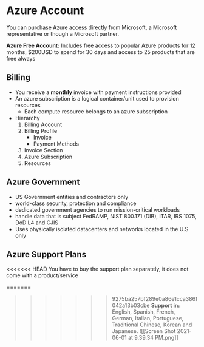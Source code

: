 # Azure Account
You can purchase Azure access directly from Microsoft, a Microsoft representative or though a Microsoft partner.

**Azure Free Account:** Includes free access to popular Azure products for 12 months, $200USD to spend for 30 days and access to 25 products that are free always

## Billing
- You receive a **monthly** invoice with payment instructions provided
- An azure subscription is a logical container/unit used to provision resources
	- Each compute resource belongs to an azure subscription
- Hierarchy
	1. Billing Account
	2. Billing Profile
		- Invoice
		- Payment Methods
	3. Invoice Section
	4. Azure Subscription
	5. Resources


## Azure Government
- US Government entities and contractors only
- world-class security, protection and compliance
- dedicated government agencies to run mission-critical workloads
- handle data that is subject FedRAMP, NIST 800.171 (DIB), ITAR, IRS 1075, DoD L4 and CJIS
- Uses physically isolated datacenters and networks located in the U.S only

## Azure Support Plans
<<<<<<< HEAD
You have to buy the support plan separately, it does not come with a product/service

=======
>>>>>>> 9275ba257bf289e0a86e1cca386f042a13b03cbe
**Support in:** English, Spanish, French, German, Italian, Portuguese, Traditional Chinese, Korean and Japanese.
![[Screen Shot 2021-06-01 at 9.39.34 PM.png]]

